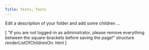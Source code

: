 ```yaml
---
Title: Tests, Tests
---
```


Edit a description of your folder and add some children ...

[ "If you are not logged-in as administrator, please remove everything between the square-brackets before saving the page!"
structure renderListOfChildrenOn: html ]
